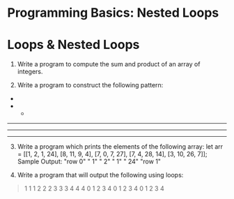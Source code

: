 # Programming Basics: Nested Loops

# Loops & Nested Loops

1. Write a program to compute the sum and product of an array of integers.

2. Write a program to construct the following pattern: 
*  
* * 
* * *  
* * * *  
* * * * *  

3. Write a program which prints the elements of the following array: 
let arr = [[1, 2, 1, 24], [8, 11, 9, 4], [7, 0, 7, 27], [7, 4, 28, 14], [3, 10, 26, 7]];
Sample Output: 
"row 0" 
" 1" 
" 2" 
" 1"
" 24"
"row 1"

4. Write a program that will output the following using loops: 
>1 1 1 2 2 2 3 3 3 4 4 4
>0 1 2 3 4 0 1 2 3 4 0 1 2 3 4



